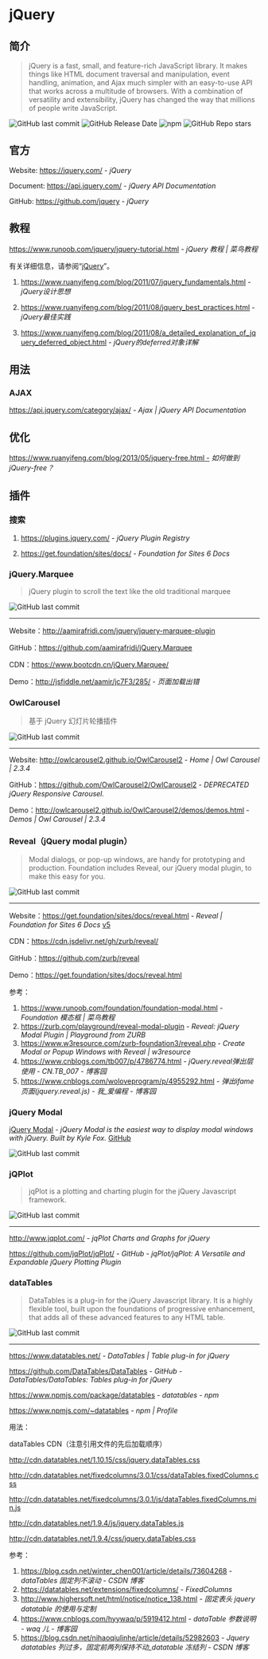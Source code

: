 # jQuery

## 简介

> jQuery is a fast, small, and feature-rich JavaScript library. It makes things like HTML document traversal and manipulation, event handling, animation, and Ajax much simpler with an easy-to-use API that works across a multitude of browsers. With a combination of versatility and extensibility, jQuery has changed the way that millions of people write JavaScript.

![GitHub last commit](https://badgen.net/github/last-commit/jquery/jquery?icon=github&color=blue)
![GitHub Release Date](https://img.shields.io/github/release-date/jquery/jquery?logo=github)
![npm](https://img.shields.io/npm/v/jquery?logo=npm)
![GitHub Repo stars](https://img.shields.io/github/stars/jquery/jquery?style=social)

## 官方

Website: https://jquery.com/ - *jQuery*

Document: https://api.jquery.com/ - *jQuery API Documentation*

GitHub: https://github.com/jquery - *jQuery*

## 教程

https://www.runoob.com/jquery/jquery-tutorial.html - *jQuery 教程 | 菜鸟教程*

有关详细信息，请参阅“[jQuery](project/framework/README.md#jqueryjs)”。

1. https://www.ruanyifeng.com/blog/2011/07/jquery_fundamentals.html - *jQuery设计思想*

2. https://www.ruanyifeng.com/blog/2011/08/jquery_best_practices.html - *jQuery最佳实践*

3. https://www.ruanyifeng.com/blog/2011/08/a_detailed_explanation_of_jquery_deferred_object.html - *jQuery的deferred对象详解*

## 用法

### AJAX

https://api.jquery.com/category/ajax/ - *Ajax | jQuery API Documentation*

## 优化

https://www.ruanyifeng.com/blog/2013/05/jquery-free.html - *如何做到 jQuery-free？*

## 插件

### 搜索

1. https://plugins.jquery.com/ - *jQuery Plugin Registry*

2. https://get.foundation/sites/docs/ - *Foundation for Sites 6 Docs*

### jQuery.Marquee

> jQuery plugin to scroll the text like the old traditional marquee

![GitHub last commit](https://badgen.net/github/last-commit/aamirafridi/jQuery.Marquee?icon=github&color=blue)

---

Website：http://aamirafridi.com/jquery/jquery-marquee-plugin

GitHub：https://github.com/aamirafridi/jQuery.Marquee

CDN：https://www.bootcdn.cn/jQuery.Marquee/

Demo：http://jsfiddle.net/aamir/jc7F3/285/ - *页面加载出错*

### OwlCarousel

> 基于 jQuery 幻灯片轮播插件

![GitHub last commit](https://badgen.net/github/last-commit/OwlCarousel2/OwlCarousel2?icon=github&color=blue)

---

Website: http://owlcarousel2.github.io/OwlCarousel2 - *Home | Owl Carousel | 2.3.4*

GitHub：https://github.com/OwlCarousel2/OwlCarousel2 - *DEPRECATED jQuery Responsive Carousel.*

Demo：http://owlcarousel2.github.io/OwlCarousel2/demos/demos.html - *Demos | Owl Carousel | 2.3.4*

### Reveal（jQuery modal plugin）

> Modal dialogs, or pop-up windows, are handy for prototyping and production. Foundation includes Reveal, our jQuery modal plugin, to make this easy for you.

![GitHub last commit](https://badgen.net/github/last-commit/zurb/reveal?icon=github&color=blue)

---

Website：https://get.foundation/sites/docs/reveal.html - *Reveal | Foundation for Sites 6 Docs* [v5](https://get.foundation/sites/docs-v5/components/reveal.html)

CDN：https://cdn.jsdelivr.net/gh/zurb/reveal/

GitHub：https://github.com/zurb/reveal

Demo：https://get.foundation/sites/docs/reveal.html

参考：

1. https://www.runoob.com/foundation/foundation-modal.html - *Foundation 模态框 | 菜鸟教程*
2. https://zurb.com/playground/reveal-modal-plugin - *Reveal: jQuery Modal Plugin | Playground from ZURB*
3. https://www.w3resource.com/zurb-foundation3/reveal.php - *Create Modal or Popup Windows with Reveal | w3resource*
4. https://www.cnblogs.com/tb007/p/4786774.html - *jQuery.reveal弹出层使用 - CN.TB_007 - 博客园*
5. https://www.cnblogs.com/woloveprogram/p/4955292.html - *弹出ifame页面(jquery.reveal.js) - 我_爱编程 - 博客园*

### jQuery Modal

[jQuery Modal](https://www.jquerymodal.com/) - *jQuery Modal is the easiest way to display modal windows with jQuery. Built by Kyle Fox.* [GitHub](https://github.com/kylefox/jquery-modal)

![GitHub last commit](https://badgen.net/github/last-commit/kylefox/jquery-modal?icon=github&color=blue)

### jQPlot

> jqPlot is a plotting and charting plugin for the jQuery Javascript framework.

![GitHub last commit](https://badgen.net/github/last-commit/jqPlot/jqPlot?icon=github&color=blue)

---

http://www.jqplot.com/ - *jqPlot Charts and Graphs for jQuery*

https://github.com/jqPlot/jqPlot/ - *GitHub - jqPlot/jqPlot: A Versatile and Expandable jQuery Plotting Plugin*

### dataTables

> DataTables is a plug-in for the jQuery Javascript library. It is a highly flexible tool, built upon the foundations of progressive enhancement, that adds all of these advanced features to any HTML table.

![GitHub last commit](https://badgen.net/github/last-commit/DataTables/DataTables?icon=github&color=blue)

---

https://www.datatables.net/ - *DataTables | Table plug-in for jQuery*

https://github.com/DataTables/DataTables - *GitHub - DataTables/DataTables: Tables plug-in for jQuery*

https://www.npmjs.com/package/datatables - *datatables - npm*

https://www.npmjs.com/~datatables - *npm | Profile*

用法：

dataTables CDN（注意引用文件的先后加载顺序）

http://cdn.datatables.net/1.10.15/css/jquery.dataTables.css

http://cdn.datatables.net/fixedcolumns/3.0.1/css/dataTables.fixedColumns.css

http://cdn.datatables.net/fixedcolumns/3.0.1/js/dataTables.fixedColumns.min.js

http://cdn.datatables.net/1.9.4/js/jquery.dataTables.js

http://cdn.datatables.net/1.9.4/css/jquery.dataTables.css

参考：

1. https://blog.csdn.net/winter_chen001/article/details/73604268 - *dataTables 固定列不滚动 - CSDN 博客*
2. https://datatables.net/extensions/fixedcolumns/ - *FixedColumns*
3. http://www.highersoft.net/html/notice/notice_138.html - *固定表头 jquery datatable 的使用与定制*
4. https://www.cnblogs.com/hyywaq/p/5919412.html - *dataTable 参数说明 - waq 儿 - 博客园*
5. https://blog.csdn.net/nihaoqiulinhe/article/details/52982603 - *Jquery datatables 列过多，固定前两列保持不动_datatable 冻结列 - CSDN 博客*
